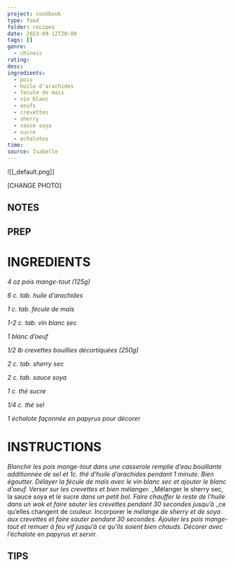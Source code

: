 ```yaml
---
project: cookbook
type: food
folder: recipes
date: 2023-09-12T20:09
tags: []
genre:
  - chinois
rating: 
desc: 
ingredients:
  - pois
  - huile d'arachides
  - fecule de mais
  - vin blanc
  - oeufs
  - crevettes
  - sherry
  - sauce soya
  - sucre
  - echalotes
time: 
source: Isabelle
---
```


![[_default.png]]

[CHANGE PHOTO]


## NOTES




## PREP


# INGREDIENTS

_4 oz pois mange-tout (125g)_

_6 c. tab. huile d’arachides_

_1 c. tab. fécule de maïs_

_1-2 c. tab. vin blanc sec_

_1 blanc d’oeuf_

_1/2 lb crevettes bouillies décortiquées_
_(250g)_

_2 c. tab. sherry sec_

_2 c. tab. sauce soya_

_1 c. thé sucre_

_1/4 c. thé sel_

_1 échalote façonnée en papyrus_
_pour décorer_



# INSTRUCTIONS

_Blanchir les pois mange-tout dans une casserole_
_remplie d’eau bouillante additionnée de_
_sel et 1c. thé d’huile d’arachides pendant 1_
_minute. Bien égoutter. Délayer la fécule de_
_maïs avec le vin blanc sec et ajouter le blanc_
_d’oeuf. Verser sur les crevettes et bien mélanger._
_Mélanger le sherry sec, la sauce soya et
_le sucre dans un petit bol. Faire chauffer le_
_reste de l’huile dans un wok et faire sauter_
_les crevettes pendant 30 secondes jusqu’à_
_ce qu’elles changent de couleur. Incorporer le
_mélange de sherry et de soya aux crevettes_
_et faire sauter pendant 30 secondes. Ajouter_
_les pois mange-tout et remuer à feu vif jusqu’à_
_ce qu’ils soient bien chauds. Décorer_
_avec l’échalote en papyrus et servir._



## TIPS



